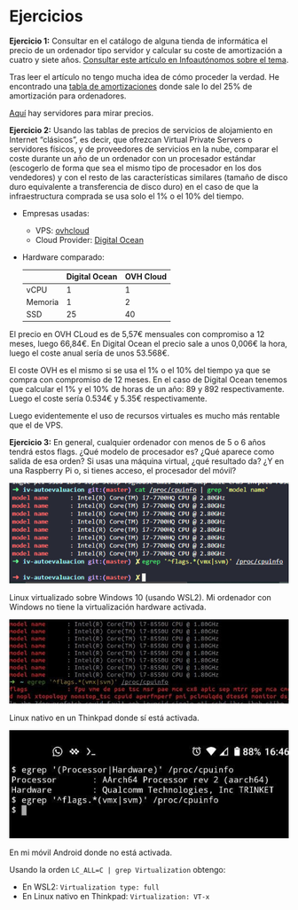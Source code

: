 # Ejercicios

**Ejercicio 1:** Consultar en el catálogo de alguna tienda de informática el precio de un ordenador tipo servidor y calcular su coste de amortización a cuatro y siete años. [Consultar este artículo en Infoautónomos sobre el tema](https://www.infoautonomos.com/consultas-a-la-comunidad/988/).

Tras leer el artículo no tengo mucha idea de cómo proceder la verdad. He encontrado una [tabla de amortizaciones](https://www.agenciatributaria.es/AEAT.internet/Inicio/_Segmentos_/Empresas_y_profesionales/Empresas/Impuesto_sobre_Sociedades/Periodos_impositivos_a_partir_de_1_1_2015/Base_imponible/Amortizacion/Tabla_de_coeficientes_de_amortizacion_lineal_.shtml) donde sale lo del 25% de amortización para ordenadores.

[Aquí](https://www.pccomponentes.com/servidores) hay servidores para mirar precios.

**Ejercicio 2:** Usando las tablas de precios de servicios de alojamiento en Internet “clásicos”, es decir, que ofrezcan Virtual Private Servers o servidores físicos, y de proveedores de servicios en la nube, comparar el coste durante un año de un ordenador con un procesador estándar (escogerlo de forma que sea el mismo tipo de procesador en los dos vendedores) y con el resto de las características similares (tamaño de disco duro equivalente a transferencia de disco duro) en el caso de que la infraestructura comprada se usa solo el 1% o el 10% del tiempo.


- Empresas usadas:
    - VPS: [ovhcloud](https://www.ovhcloud.com/es-es/vps/)
    - Cloud Provider: [Digital Ocean](https://www.digitalocean.com/)
- Hardware comparado:

    |         | Digital Ocean | OVH Cloud |
    |---------|---------------|-----------|
    | vCPU    | 1             | 1         |
    | Memoria | 1             | 2         |
    | SSD     | 25            | 40        |

El precio en OVH CLoud es de 5,57€ mensuales con compromiso a 12 meses, luego 66,84€. En Digital Ocean el precio sale a unos 0,006€ la hora, luego el coste anual sería de unos 53.568€.

El coste OVH es el mismo si se usa el 1% o el 10% del tiempo ya que se compra con compromiso de 12 meses. En el caso de Digital Ocean tenemos que calcular el 1% y el 10% de horas de un año: 89 y 892 respectivamente. Luego el coste sería 0.534€ y 5.35€ respectivamente.

Luego evidentemente el uso de recursos virtuales es mucho más rentable que el de VPS.

**Ejercicio 3:** En general, cualquier ordenador con menos de 5 o 6 años tendrá estos flags. ¿Qué modelo de procesador es? ¿Qué aparece como salida de esa orden? Si usas una máquina virtual, ¿qué resultado da? ¿Y en una Raspberry Pi o, si tienes acceso, el procesador del móvil?

![](img/wsl.png)

Linux virtualizado sobre Windows 10 (usando WSL2). Mi ordenador con Windows no tiene la virtualización hardware activada.

![](img/linux.jpg)

Linux nativo en un Thinkpad donde sí está activada.

![](img/movil.jpg)

En mi móvil Android donde no está activada.

Usando la orden `LC_ALL=C | grep Virtualization` obtengo:

- En WSL2: `Virtualization type: full`
- En Linux nativo en Thinkpad: `Virtualization: VT-x`